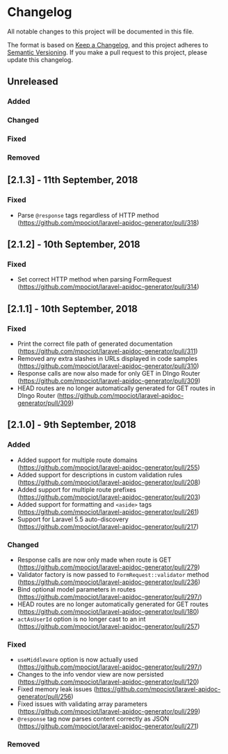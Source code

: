 # Changelog
All notable changes to this project will be documented in this file.

The format is based on [Keep a Changelog](https://keepachangelog.com/en/1.0.0/),
and this project adheres to [Semantic Versioning](https://semver.org/spec/v2.0.0.html). If you make a pull request to this project, please update this changelog.

## Unreleased
### Added

### Changed

### Fixed

### Removed

## [2.1.3] - 11th September, 2018
### Fixed
- Parse `@response` tags regardless of HTTP method (https://github.com/mpociot/laravel-apidoc-generator/pull/318)

## [2.1.2] - 10th September, 2018
### Fixed
- Set correct HTTP method when parsing FormRequest (https://github.com/mpociot/laravel-apidoc-generator/pull/314)

## [2.1.1] - 10th September, 2018
### Fixed
- Print the correct file path of generated documentation (https://github.com/mpociot/laravel-apidoc-generator/pull/311)
- Removed any extra slashes in URLs displayed in code samples (https://github.com/mpociot/laravel-apidoc-generator/pull/310)
- Response calls are now also made for only GET in DIngo Router (https://github.com/mpociot/laravel-apidoc-generator/pull/309)
- HEAD routes are no longer automatically generated for GET routes in DIngo Router (https://github.com/mpociot/laravel-apidoc-generator/pull/309)

## [2.1.0] - 9th September, 2018
### Added
- Added support for multiple route domains (https://github.com/mpociot/laravel-apidoc-generator/pull/255) 
- Added support for descriptions in custom validation rules (https://github.com/mpociot/laravel-apidoc-generator/pull/208)
- Added support for multiple route prefixes (https://github.com/mpociot/laravel-apidoc-generator/pull/203)
- Added support for formatting and `<aside>` tags (https://github.com/mpociot/laravel-apidoc-generator/pull/261)
- Support for Laravel 5.5 auto-discovery (https://github.com/mpociot/laravel-apidoc-generator/pull/217)

### Changed
- Response calls are now only made when route is GET (https://github.com/mpociot/laravel-apidoc-generator/pull/279)
- Validator factory is now passed to `FormRequest::validator` method (https://github.com/mpociot/laravel-apidoc-generator/pull/236)
- Bind optional model parameters in routes (https://github.com/mpociot/laravel-apidoc-generator/pull/297/)
- HEAD routes are no longer automatically generated for GET routes (https://github.com/mpociot/laravel-apidoc-generator/pull/180)
- `actAsUserId` option is no longer cast to an int (https://github.com/mpociot/laravel-apidoc-generator/pull/257)

### Fixed
- `useMiddleware` option is now actually used (https://github.com/mpociot/laravel-apidoc-generator/pull/297/)
- Changes to the info vendor view are now persisted (https://github.com/mpociot/laravel-apidoc-generator/pull/120)
- Fixed memory leak issues (https://github.com/mpociot/laravel-apidoc-generator/pull/256)
- Fixed issues with validating array parameters (https://github.com/mpociot/laravel-apidoc-generator/pull/299)
- `@response` tag now parses content correctly as JSON (https://github.com/mpociot/laravel-apidoc-generator/pull/271)

### Removed
